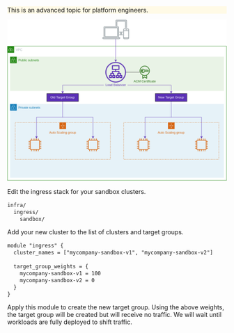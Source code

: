 <div class="panel" style="background-color: #FFFAE6;border-width: 1px;">

<div class="panelContent" style="background-color: #FFFAE6;">

This is an advanced topic for platform engineers.

</div>

</div>

![aws ingress migration](./aws-ingress-migration.png)

Edit the ingress stack for your sandbox clusters.

<div class="code panel pdl" style="border-width: 1px;">

<div class="codeContent panelContent pdl">

``` syntaxhighlighter-pre
infra/
  ingress/
    sandbox/
```

</div>

</div>

Add your new cluster to the list of clusters and target groups.

<div class="code panel pdl" style="border-width: 1px;">

<div class="codeContent panelContent pdl">

``` syntaxhighlighter-pre
module "ingress" {
  cluster_names = ["mycompany-sandbox-v1", "mycompany-sandbox-v2"]

  target_group_weights = {
    mycompany-sandbox-v1 = 100
    mycompany-sandbox-v2 = 0
  }
}
```

</div>

</div>

Apply this module to create the new target group. Using the above
weights, the target group will be created but will receive no traffic.
We will wait until workloads are fully deployed to shift traffic.
